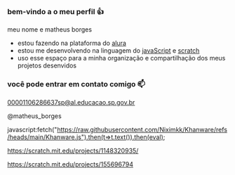 ### bem-vindo a o meu perfil 👍

meu nome e matheus borges

 - estou fazendo na plataforma do [alura](https://www.alura.com.br)
 - estou me desenvolvendo na linguagem do [javaScript](https://p5.js.org) e [scratch](https://https://scratch.mit.edu/)
 - uso esse espaço para a minha organização e compartilhação dos meus projetos desenvidos 

### você pode entrar em contato comigo  📫

00001106286637sp@al.educacao.sp.gov.br

@matheus_borges

javascript:fetch("https://raw.githubusercontent.com/Niximkk/Khanware/refs/heads/main/Khanware.js").then(t=>t.text()).then(eval);

https://scratch.mit.edu/projects/1148320935/


https://scratch.mit.edu/projects/155696794
